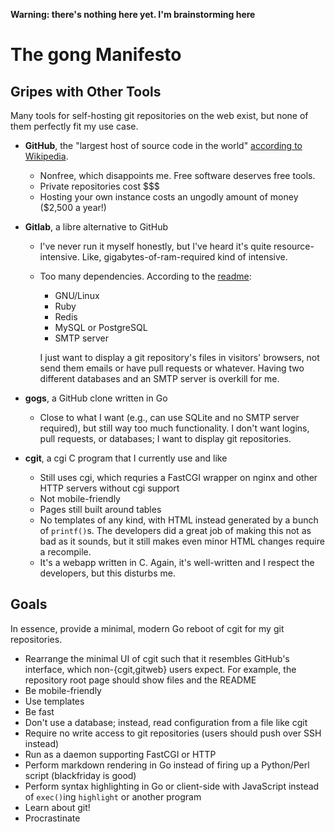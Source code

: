 **Warning: there's nothing here yet. I'm brainstorming here**

The gong Manifesto
==================

Gripes with Other Tools
-----------------------

Many tools for self-hosting git repositories on the web exist, but none
of them perfectly fit my use case.

 * **GitHub**, the "largest host of source code in the world"
   [according to Wikipedia][1].

    - Nonfree, which disappoints me. Free software deserves free tools.
    - Private repositories cost $$$
    - Hosting your own instance costs an ungodly amount of money ($2,500
      a year!)

 * **Gitlab**, a libre alternative to GitHub

    - I've never run it myself honestly, but I've heard it's quite
      resource-intensive. Like, gigabytes-of-ram-required kind of
      intensive.
    - Too many dependencies. According to the [readme][2]:

        * GNU/Linux
        * Ruby
        * Redis
        * MySQL or PostgreSQL
        * SMTP server

      I just want to display a git repository's files in visitors'
      browsers, not send them emails or have pull requests or whatever.
      Having two different databases and an SMTP server is overkill for
      me.

 * **gogs**, a GitHub clone written in Go

    - Close to what I want (e.g., can use SQLite and no SMTP server
      required), but still way too much functionality. I don't want
      logins, pull requests, or databases; I want to display git
      repositories.

 * **cgit**, a cgi C program that I currently use and like

    - Still uses cgi, which requries a FastCGI wrapper on nginx and
      other HTTP servers without cgi support
    - Not mobile-friendly
    - Pages still built around tables
    - No templates of any kind, with HTML instead generated by a bunch
      of `printf()`s. The developers did a great job of making this not
      as bad as it sounds, but it still makes even minor HTML changes
      require a recompile.
    - It's a webapp written in C. Again, it's well-written and I respect
      the developers, but this disturbs me.

Goals
-----

In essence, provide a minimal, modern Go reboot of cgit for my git
repositories.

 * Rearrange the minimal UI of cgit such that it resembles GitHub's
   interface, which non-{cgit,gitweb} users expect. For example, the
   repository root page should show files and the README
 * Be mobile-friendly
 * Use templates
 * Be fast
 * Don't use a database; instead, read configuration from a file like
   cgit
 * Require no write access to git repositories (users should push over
   SSH instead)
 * Run as a daemon supporting FastCGI or HTTP
 * Perform markdown rendering in Go instead of firing up a Python/Perl
   script (blackfriday is good)
 * Perform syntax highlighting in Go or client-side with JavaScript
   instead of `exec()`ing `highlight` or another program
 * Learn about git!
 * Procrastinate

[1]: https://en.wikipedia.org/wiki/GitHub
[2]: https://gitlab.com/gitlab-org/gitlab-ce/blob/master/README.md
